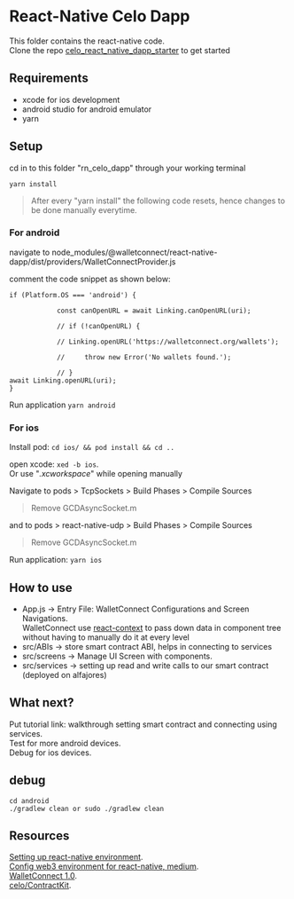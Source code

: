 # React-Native Celo Dapp

This folder contains the react-native code.  
Clone the repo [celo_react_native_dapp_starter](https://github.com/t-phoenix/celo_react_native_dapp_starter) to get started


## Requirements
 * xcode for ios development
 * android studio for android emulator
 * yarn
 
 
## Setup
cd in to this folder "rn_celo_dapp" through your working terminal

``` yarn install ```

> After every "yarn install" the following code resets, hence changes to be done manually everytime.


### For android
navigate to node_modules/@walletconnect/react-native-dapp/dist/providers/WalletConnectProvider.js

comment the code snippet as shown below:
``` 
if (Platform.OS === 'android') {

            const canOpenURL = await Linking.canOpenURL(uri);
            
            // if (!canOpenURL) {
            
            // Linking.openURL('https://walletconnect.org/wallets');
            
            //     throw new Error('No wallets found.');
            
            // }
await Linking.openURL(uri);
}
```

Run application
``` yarn android ```


### For ios
Install pod:
``` cd ios/ && pod install && cd .. ```

open xcode:
``` xed -b ios ```.  
Or use "_.xcworkspace_" while opening manually

Navigate to pods > TcpSockets > Build Phases > Compile Sources
> Remove GCDAsyncSocket.m

and to pods > react-native-udp > Build Phases > Compile Sources 
> Remove GCDAsyncSocket.m

Run application: 
``` yarn ios ```



## How to use
* App.js -> Entry File: WalletConnect Configurations and Screen Navigations.  
WalletConnect use [react-context](https://reactjs.org/docs/context.html) to pass down data in component tree without having to manually do it at every level
* src/ABIs -> store smart contract ABI, helps in connecting to services
* src/screens -> Manage UI Screen with components.
* src/services -> setting up read and write calls to our smart contract (deployed on alfajores)



## What next?
Put tutorial link: walkthrough setting smart contract and connecting using services.  
Test for more android devices.  
Debug for ios devices.


## debug
``` cd android ```  
``` ./gradlew clean or sudo ./gradlew clean ```


## Resources
[Setting up react-native environment](https://reactnative.dev/docs/environment-setup).  
[Config web3 environment for react-native, medium](https://levelup.gitconnected.com/tutorial-how-to-set-up-web3js-1-x-with-react-native-0-6x-2021-467b2e0c94a4).  
[WalletConnect 1.0](https://docs.walletconnect.com/quick-start/dapps/react-native).  
[celo/ContractKit](https://docs.celo.org/developer-guide/contractkit).  
